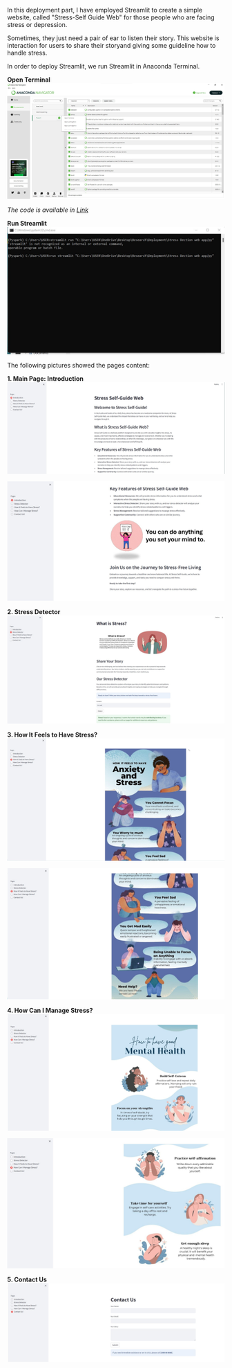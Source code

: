 In this deployment part, I have employed Streamlit to create a simple website, called "Stress-Self Guide Web" for those people who are facing stress or depression.

Sometimes, they just need a pair of ear to listen their story. This website is interaction for users to share their storyand giving some guideline how to handle stress.

In order to deploy Streamlit, we run Streamlit in Anaconda Terminal.

**Open Terminal**
![Updated Image](https://github.com/sokqi918/Stress-Detection-On-Social-Media/blob/main/Pictures/openterminal.jpg)

*The code is available in [Link](https://github.com/sokqi918/Stress-Detection-On-Social-Media/blob/main/Deployment/Stress%20Dection%20web%20app.py)*

**Run Streamlit**
![Updated Image](https://github.com/sokqi918/Stress-Detection-On-Social-Media/blob/main/Pictures/run%20streamlit.jpg)

The following pictures showed the pages content:

**1. Main Page: Introduction**
![Updated Image](https://github.com/sokqi918/Stress-Detection-On-Social-Media/blob/main/Pictures/introduction1.jpg)

![Updated Image](https://github.com/sokqi918/Stress-Detection-On-Social-Media/blob/main/Pictures/introduction2.jpg)

**2. Stress Detector**
![Updated Image](https://github.com/sokqi918/Stress-Detection-On-Social-Media/blob/main/Pictures/stressdetector1.jpg)

**3. How It Feels to Have Stress?**
![Updated Image](https://github.com/sokqi918/Stress-Detection-On-Social-Media/blob/main/Pictures/howitfeels1.jpg)

![Updated Image](https://github.com/sokqi918/Stress-Detection-On-Social-Media/blob/main/Pictures/howitfeels2.jpg)

**4. How Can I Manage Stress?**
![Updated Image](https://github.com/sokqi918/Stress-Detection-On-Social-Media/blob/main/Pictures/howcani1.jpg)

![Updated Image](https://github.com/sokqi918/Stress-Detection-On-Social-Media/blob/main/Pictures/howcani2.jpg)

**5. Contact Us**
![Updated Image](https://github.com/sokqi918/Stress-Detection-On-Social-Media/blob/main/Pictures/contactus.jpg)
